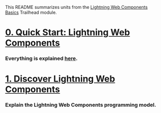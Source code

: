 This README summarizes  units from the [Lightning Web Components Basics](https://github.com/98Miquelle11/Salesforce/blob/main/DeveloperBeginnerTrail/LightningWebComponentsBasics/QuickStartLightningWebComponents/README.md) Trailhead module.

# [0. Quick Start: Lightning Web Components](https://trailhead.salesforce.com/content/learn/projects/quick-start-lightning-web-components)

### Everything is explained [here](https://github.com/98Miquelle11/Salesforce/blob/main/Developer%20Beginner%20Trail/Lightning%20Web%20Components%20Basics/Quick-Start-Lightning-Web-Components/README.md).

# [1. Discover Lightning Web Components](https://trailhead.salesforce.com/content/learn/modules/lightning-web-components-basics/discover-lightning-web-components?trail_id=force_com_dev_beginner)

### Explain the Lightning Web Components programming model.


